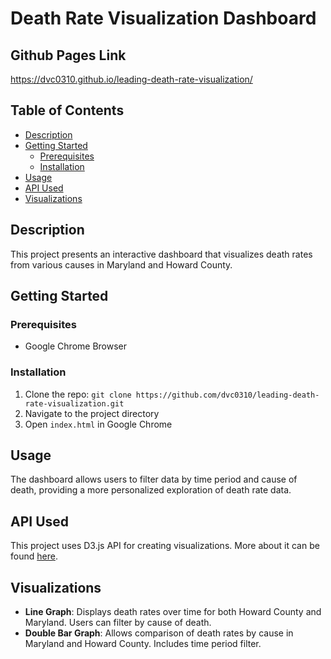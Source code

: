 # Death Rate Visualization Dashboard

## Github Pages Link

https://dvc0310.github.io/leading-death-rate-visualization/

## Table of Contents

- [Description](#description)
- [Getting Started](#getting-started)
    - [Prerequisites](#prerequisites)
    - [Installation](#installation)
- [Usage](#usage)
- [API Used](#api-used)
- [Visualizations](#visualizations)

## Description

This project presents an interactive dashboard that visualizes death rates from various causes in Maryland and Howard County. 

## Getting Started

### Prerequisites

- Google Chrome Browser

### Installation

1. Clone the repo: `git clone https://github.com/dvc0310/leading-death-rate-visualization.git`
2. Navigate to the project directory
3. Open `index.html` in Google Chrome

## Usage

The dashboard allows users to filter data by time period and cause of death, providing a more personalized exploration of death rate data.

## API Used

This project uses D3.js API for creating visualizations. More about it can be found [here](https://d3js.org/d3.v7.min.js).

## Visualizations

- **Line Graph**: Displays death rates over time for both Howard County and Maryland. Users can filter by cause of death.
- **Double Bar Graph**: Allows comparison of death rates by cause in Maryland and Howard County. Includes time period filter.


